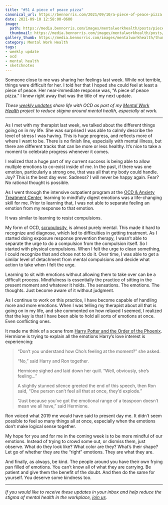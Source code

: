 ```yaml
---
title: "#51 A piece of peace pizza"
canonical_url: https://bennorris.com/2021/09/10/a-piece-of-peace-pizza
date: 2021-09-10 12:58:00-0600
image: 
  path: https://media.bennorris.com/images/mentalworkhealth/posts/piece-of-peace-pizza.jpg
  thumbnail: https://media.bennorris.com/images/mentalworkhealth/posts/thumbnails/piece-of-peace-pizza.jpg
gallery_thumb: https://media.bennorris.com/images/mentalworkhealth/thumbs/piece-of-peace-pizza.jpg
category: Mental Work Health
tags:
- weekly update
- ocd
- mental health
- sketchnotes
---
```


Someone close to me was sharing her feelings last week. While not terrible, things were difficult for her. I told her that I hoped she could feel at least a piece of peace. Her near-immediate response was, “A piece of peace pizza.” I knew right away that was the title of my next update.

_These [weekly updates](https://bennorris.com/tags/weekly-update/) share life with OCD as part of my [Mental Work Health](https://bennorris.com/mental-work-health) project to reduce stigma around mental health, especially at work._


***

As I met with my therapist last week, we talked about the different things going on in my life. She was surprised I was able to calmly describe the level of stress I was having. This is huge progress, and reflects more of where I want to be. There is no finish line, especially with mental illness, but there are different tracks that can be more or less healthy. It’s nice to take a moment to celebrate progress whenever it comes.

I realized that a huge part of my current success is being able to allow multiple emotions to co-exist inside of me. In the past, if there was one emotion, particularly a strong one, that was all that my body could handle. Joy? This is the best day ever. Sadness? I will never be happy again. Fear? No rational thought is possible.

As I went through the intensive outpatient program at the [OCD & Anxiety Treatment Center](https://www.theocdandanxietytreatmentcenter.com), learning to mindfully digest emotions was a life-changing skill for me. Prior to learning that, I was not able to separate feeling an emotion from my response to that emotion.

It was similar to learning to resist compulsions.

My form of OCD, [scrupulosity](https://en.wikipedia.org/wiki/Scrupulosity), is almost purely mental. This made it hard to recognize and diagnose, which led to difficulties in getting treatment. As I started doing exposure response prevention therapy, I wasn’t able to separate the urge to do a compulsion from the compulsion itself. So I started with physical compulsions. When I felt the urge to clean something, I could recognize that and chose not to do it. Over time, I was able to get a similar level of detachment from mental compulsions and decide what action to take when I felt the urge.

Learning to sit with emotions without allowing them to take over can be a difficult process. Mindfulness is essentially the practice of sitting in the present moment and whatever it holds. The sensations. The emotions. The thoughts. Just become aware of it without judgment.

As I continue to work on this practice, I have become capable of handling more and more emotions. When I was telling my therapist about all that is going on in my life, and she commented on how relaxed I seemed, I realized that the key is that I have been able to hold all sorts of emotions at once. Even conflicting ones.

It made me think of a scene from [Harry Potter and the Order of the Phoenix](https://amzn.to/2WZosJg). Hermione is trying to explain all the emotions Harry’s love interest is experiencing:

> “Don’t you understand how Cho’s feeling at the moment?” she asked. 
> 
> “No,” said Harry and Ron together. 
> 
> Hermione sighed and laid down her quill. “Well, obviously, she’s feeling…”
> 
> A slightly stunned silence greeted the end of this speech, then Ron said, “One person can’t feel all that at once, they’d explode.” 
> 
> “Just because you’ve got the emotional range of a teaspoon doesn’t mean we all have,” said Hermione.

Ron voiced what 2019 me would have said to present day me. It didn’t seem possible to feel so many things all at once, especially when the emotions don’t make logical sense together.

My hope for you and for me in the coming week is to be more mindful of our emotions. Instead of trying to crowd some out, or dismiss them, just observe. What do they look like? What color are they? What’s their shape? Let go of whether they are the “right” emotions. They are what they are.

And finally, as always, be kind. The people around you have their own frying pan filled of emotions. You can’t know all of what they are carrying. Be patient and give them the benefit of the doubt. And then do the same for yourself. You deserve some kindness too.

***

_If you would like to receive these updates in your inbox and help reduce the stigma of mental health in the workplace, [join us](https://bennorris.com/subscribe/mwh/)._
